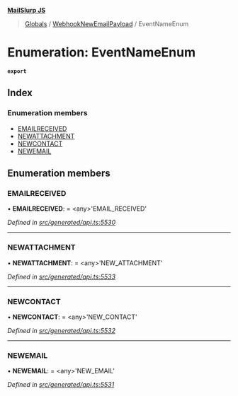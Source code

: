 **[MailSlurp JS](../README.md)**

> [Globals](../README.md) / [WebhookNewEmailPayload](../modules/webhooknewemailpayload.md) / EventNameEnum

# Enumeration: EventNameEnum

**`export`** 

## Index

### Enumeration members

* [EMAILRECEIVED](webhooknewemailpayload.eventnameenum.md#emailreceived)
* [NEWATTACHMENT](webhooknewemailpayload.eventnameenum.md#newattachment)
* [NEWCONTACT](webhooknewemailpayload.eventnameenum.md#newcontact)
* [NEWEMAIL](webhooknewemailpayload.eventnameenum.md#newemail)

## Enumeration members

### EMAILRECEIVED

•  **EMAILRECEIVED**:  = \<any>'EMAIL\_RECEIVED'

*Defined in [src/generated/api.ts:5530](https://github.com/mailslurp/mailslurp-client/blob/67ec74c/src/generated/api.ts#L5530)*

___

### NEWATTACHMENT

•  **NEWATTACHMENT**:  = \<any>'NEW\_ATTACHMENT'

*Defined in [src/generated/api.ts:5533](https://github.com/mailslurp/mailslurp-client/blob/67ec74c/src/generated/api.ts#L5533)*

___

### NEWCONTACT

•  **NEWCONTACT**:  = \<any>'NEW\_CONTACT'

*Defined in [src/generated/api.ts:5532](https://github.com/mailslurp/mailslurp-client/blob/67ec74c/src/generated/api.ts#L5532)*

___

### NEWEMAIL

•  **NEWEMAIL**:  = \<any>'NEW\_EMAIL'

*Defined in [src/generated/api.ts:5531](https://github.com/mailslurp/mailslurp-client/blob/67ec74c/src/generated/api.ts#L5531)*
